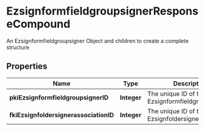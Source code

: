 

# EzsignformfieldgroupsignerResponseCompound

An Ezsignformfieldgroupsigner Object and children to create a complete structure

## Properties

Name | Type | Description | Notes
------------ | ------------- | ------------- | -------------
**pkiEzsignformfieldgroupsignerID** | **Integer** | The unique ID of the Ezsignformfieldgroupsigner | 
**fkiEzsignfoldersignerassociationID** | **Integer** | The unique ID of the Ezsignfoldersignerassociation | 



